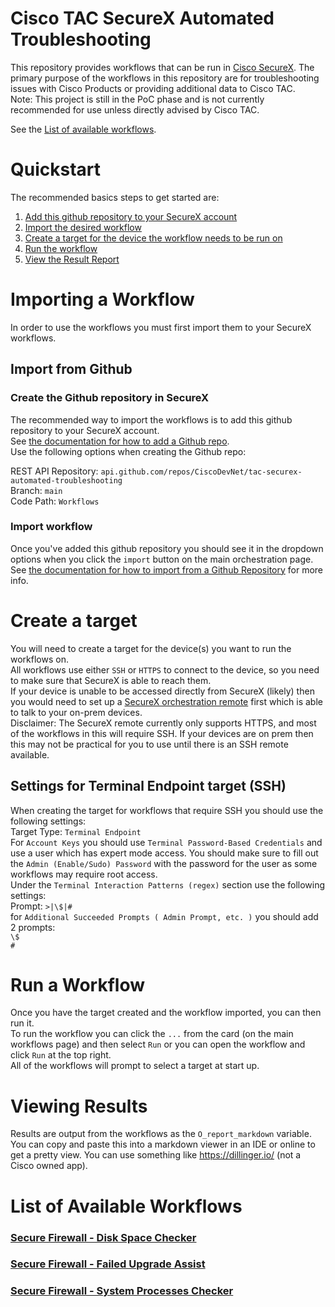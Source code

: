# Cisco TAC SecureX Automated Troubleshooting
This repository provides workflows that can be run in [Cisco SecureX](https://ciscosecurity.github.io/sxo-05-security-workflows/). The primary purpose of the workflows in this repository are for troubleshooting issues with Cisco Products or providing additional data to Cisco TAC.  
Note: This project is still in the PoC phase and is not currently recommended for use unless directly advised by Cisco TAC.

See the [List of available workflows](#list-of-available-workflows).

# Quickstart
The recommended basics steps to get started are:
1. [Add this github repository to your SecureX account](#create-the-github-repository-in-securex)
2. [Import the desired workflow](#import-workflow)
3. [Create a target for the device the workflow needs to be run on](#create-a-target)
4. [Run the workflow](#run-a-workflow)
5. [View the Result Report](#viewing-results)

# Importing a Workflow
In order to use the workflows you must first import them to your SecureX workflows.

## Import  from Github
### Create the Github repository in SecureX
The recommended way to import the workflows is to add this github repository to your SecureX account.  
See [the documentation for how to add a Github repo](https://ciscosecurity.github.io/sxo-05-security-workflows/configuration/#creating-the-git-repository-for-workflows).  
Use the following options when creating the Github repo:

REST API Repository: `api.github.com/repos/CiscoDevNet/tac-securex-automated-troubleshooting`  
Branch: `main`  
Code Path: `Workflows`

### Import workflow
Once you've added this github repository you should see it in the dropdown options when you click the `import` button on the main orchestration page.  
See [the documentation for how to import from a Github Repository](https://ciscosecurity.github.io/sxo-05-security-workflows/importing#importing-from-github) for more info.

# Create a target
You will need to create a target for the device(s) you want to run the workflows on.  
All workflows use either `SSH` or `HTTPS` to connect to the device, so you need to make sure that SecureX is able to reach them.  
If your device is unable to be accessed directly from SecureX (likely) then you would need to set up a [SecureX orchestration remote](https://ciscosecurity.github.io/sxo-05-security-workflows/remote/_) first which is able to talk to your on-prem devices.  
Disclaimer: The SecureX remote currently only supports HTTPS, and most of the workflows in this will require SSH.
If your devices are on prem then this may not be practical for you to use until there is an SSH remote available.

## Settings for Terminal Endpoint target (SSH)
When creating the target for workflows that require SSH you should use the following settings:  
Target Type: `Terminal Endpoint`  
For `Account Keys` you should use `Terminal Password-Based Credentials` and use a user which has expert mode access. 
You should make sure to fill out the `Admin (Enable/Sudo) Password` with the password for the user as some workflows may require root access.  
Under the `Terminal Interaction Patterns (regex)` section use the following settings:  
Prompt: `>|\$|#`  
for `Additional Succeeded Prompts ( Admin Prompt, etc. )` you should add 2 prompts:  
`\$`  
`#`

# Run a Workflow
Once you have the target created and the workflow imported, you can then run it.    
To run the workflow you can click the `...` from the card (on the main workflows page) and then select `Run` or you can open the workflow and click `Run` at the top right.  
All of the workflows will prompt to select a target at start up.

# Viewing Results
Results are output from the workflows as the `O_report_markdown` variable. You can copy and paste this into a markdown viewer in an IDE or online to get a pretty view. You can use something like
https://dillinger.io/ (not a Cisco owned app).

# List of Available Workflows

### [Secure Firewall - Disk Space Checker](Workflows/Secure-firewall-Disk-Space-Checker__definition_workflow_01WOLLDJ04UHR4kvLNe1Be3NmMWIjNAt2eq)
### [Secure Firewall - Failed Upgrade Assist](Workflows/secure-firewall-failed-upgrade-assist__definition_workflow_01XOUI8ATT29656EnGVknXNKIhGtnfCG7l5  )
### [Secure Firewall - System Processes Checker](Workflows/secure-firewall-check-system-processes__definition_workflow_01XP2CTH28WDE6ehN1SvwKA6eZSyADbwGfc)
